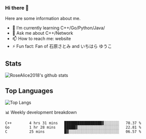 ### Hi there 👋


<!-- **RoseAlice2018/RoseAlice2018** is a ✨ _special_ ✨ repository because its `README.md` (this file) appears on your GitHub profile. -->

Here are some information about me.

- 🌱 I’m currently learning C++/Go/Python/Java/
- 💬 Ask me about C++/Network
- 📫 How to reach me: website
- ⚡ Fun fact: Fan of 石原さとみ and いちはら ゆうこ


## Stats
![RoseAlice2018's github stats](https://github-readme-stats.vercel.app/api?username=RoseAlice2018&theme=tokyonight)

## Top Languages
![Top Langs](https://github-readme-stats.vercel.app/api/top-langs/?username=RoseAlice2018&layout=compact&theme=tokyonight)

📊 Weekly development breakdown
<!--START_SECTION:waka-->
```text
C++        4 hrs 31 mins   █████████████████▓░░░░░░░   70.37 % 
Go         1 hr 28 mins    █████▓░░░░░░░░░░░░░░░░░░░   22.81 % 
C          25 mins         █▓░░░░░░░░░░░░░░░░░░░░░░░   06.57 % 
```
<!--END_SECTION:waka-->

